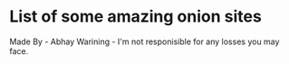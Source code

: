 # List of some amazing onion sites
Made By - Abhay 
Warining - I'm not responisible for any losses you may face.
